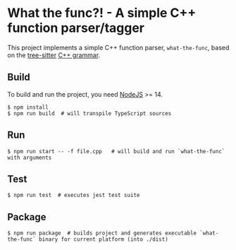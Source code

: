 # What the func?! - A simple C++ function parser/tagger

This project implements a simple C++ function parser, `what-the-func`, based on the [tree-sitter](https://tree-sitter.github.io/) [C++ grammar](https://github.com/tree-sitter/tree-sitter-cpp).

## Build

To build and run the project, you need [NodeJS](https://nodejs.org/en/) >= 14.

```shell
$ npm install
$ npm run build  # will transpile TypeScript sources
```

## Run

```shell
$ npm run start -- -f file.cpp   # will build and run `what-the-func` with arguments 
```

## Test

```shell
$ npm run test  # executes jest test suite
```

## Package

```shell
$ npm run package  # builds project and generates executable `what-the-func` binary for current platform (into ./dist)
```
